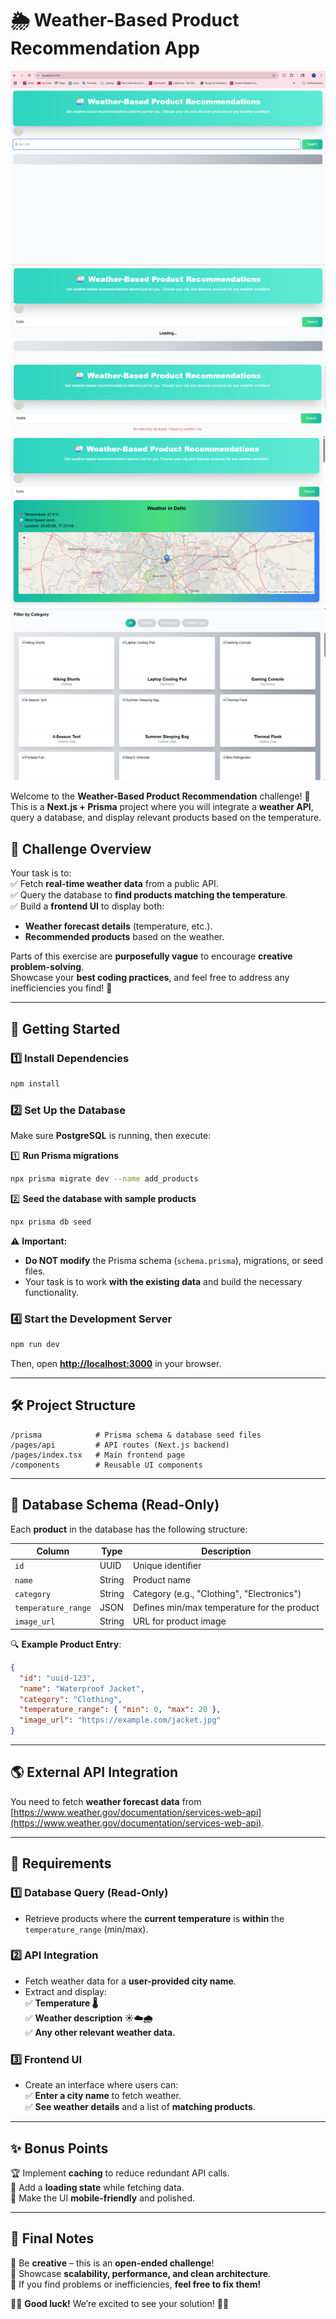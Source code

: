 # 🌦️ Weather-Based Product Recommendation App




![Screenshot 1](./pic1.png)
![Screenshot 2](./pic2.png)
![Screenshot 3](./pic3.png)
![Screenshot 4](./pic4.png)
![Screenshot 5](./pic5.png)

Welcome to the **Weather-Based Product Recommendation** challenge! 🚀  
This is a **Next.js + Prisma** project where you will integrate a **weather API**, query a database, and display relevant products based on the temperature.  

## 📌 Challenge Overview  

Your task is to:  
✅ Fetch **real-time weather data** from a public API.  
✅ Query the database to **find products matching the temperature**.  
✅ Build a **frontend UI** to display both:  
   - **Weather forecast details** (temperature, etc.).  
   - **Recommended products** based on the weather.  

Parts of this exercise are **purposefully vague** to encourage **creative problem-solving**.  
Showcase your **best coding practices**, and feel free to address any inefficiencies you find! 🎯  

---

## 🚀 Getting Started  

### 1️⃣ **Install Dependencies**  
```bash
npm install
```

### 2️⃣ **Set Up the Database**  
Make sure **PostgreSQL** is running, then execute:  

1️⃣ **Run Prisma migrations**  
```bash
npx prisma migrate dev --name add_products
```

2️⃣ **Seed the database with sample products**  
```bash
npx prisma db seed
```

⚠️ **Important:**  
- **Do NOT modify** the Prisma schema (`schema.prisma`), migrations, or seed files.  
- Your task is to work **with the existing data** and build the necessary functionality.  

### 4️⃣ **Start the Development Server**  
```bash
npm run dev
```  
Then, open **[http://localhost:3000](http://localhost:3000)** in your browser.  

---

## 🛠️ Project Structure  

```
/prisma            # Prisma schema & database seed files  
/pages/api         # API routes (Next.js backend)  
/pages/index.tsx   # Main frontend page  
/components        # Reusable UI components  
```

---

## 📂 Database Schema (Read-Only)  

Each **product** in the database has the following structure:  

| Column              | Type    | Description |
|---------------------|---------|-------------|
| `id`               | UUID    | Unique identifier |
| `name`             | String  | Product name |
| `category`         | String  | Category (e.g., "Clothing", "Electronics") |
| `temperature_range` | JSON    | Defines min/max temperature for the product |
| `image_url`        | String  | URL for product image |

🔍 **Example Product Entry**:  
```json
{
  "id": "uuid-123",
  "name": "Waterproof Jacket",
  "category": "Clothing",
  "temperature_range": { "min": 0, "max": 20 },
  "image_url": "https://example.com/jacket.jpg"
}
```

---

## 🌎 External API Integration  

You need to fetch **weather forecast data** from [https://www.weather.gov/documentation/services-web-api](https://www.weather.gov/documentation/services-web-api).

---

## 🎯 Requirements  

### 1️⃣ **Database Query (Read-Only)**  
- Retrieve products where the **current temperature** is **within** the `temperature_range` (min/max).  

### 2️⃣ **API Integration**  
- Fetch weather data for a **user-provided city name**.  
- Extract and display:  
  ✅ **Temperature 🌡️**  
  ✅ **Weather description ☀️☁️🌧️**  
  ✅ **Any other relevant weather data.**

### 3️⃣ **Frontend UI**  
- Create an interface where users can:  
  ✅ **Enter a city name** to fetch weather.  
  ✅ **See weather details** and a list of **matching products**.  

---

## ✨ Bonus Points  

🏆 Implement **caching** to reduce redundant API calls.  
🎨 Add a **loading state** while fetching data.  
📱 Make the UI **mobile-friendly** and polished.  

---

## 📢 Final Notes  

🔹 Be **creative** – this is an **open-ended challenge**!  
🔹 Showcase **scalability, performance, and clean architecture**.  
🔹 If you find problems or inefficiencies, **feel free to fix them!**  

👨‍💻 **Good luck!** We’re excited to see your solution! 🚀🔥  

